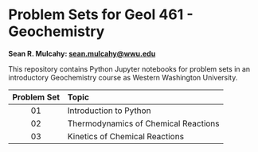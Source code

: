 # Problem Sets for Geol 461 - Geochemistry

**Sean R. Mulcahy: sean.mulcahy@wwu.edu**

This repository contains Python Jupyter notebooks for problem sets in an introductory Geochemistry course as Western Washington University. 

| Problem Set	| Topic					|
|:-------------:|:--------------------------------------|
|01		|Introduction to Python			|
|02		|Thermodynamics of Chemical Reactions	|
|03		|Kinetics of Chemical Reactions		|